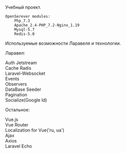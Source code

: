 Учебный проект.

    OpenSerever modules:
        Php_7.3
        Apache_2.4-PHP_7.2-Nginx_1.19
        Mysql-5.7
        Redis-5.0
            
Используемые возможности Ларавеля и технологии.<br>

Ларавел:<br>

 Auth Jetstream<br>
 Cache Radis<br>
 Laravel-Websocket<br>
 Events<br>
 Observers<br>
 DataBase Seeder<br>
 Pagination<br>
 Socialize(Google Id)<br>
 
Остальное:<br>

 Vue.js<br>
 Vue Router<br>
 Localization for Vue('ru, ua')<br>
 Ajax<br>
 Axios<br>
 Laravel Echo<br>
